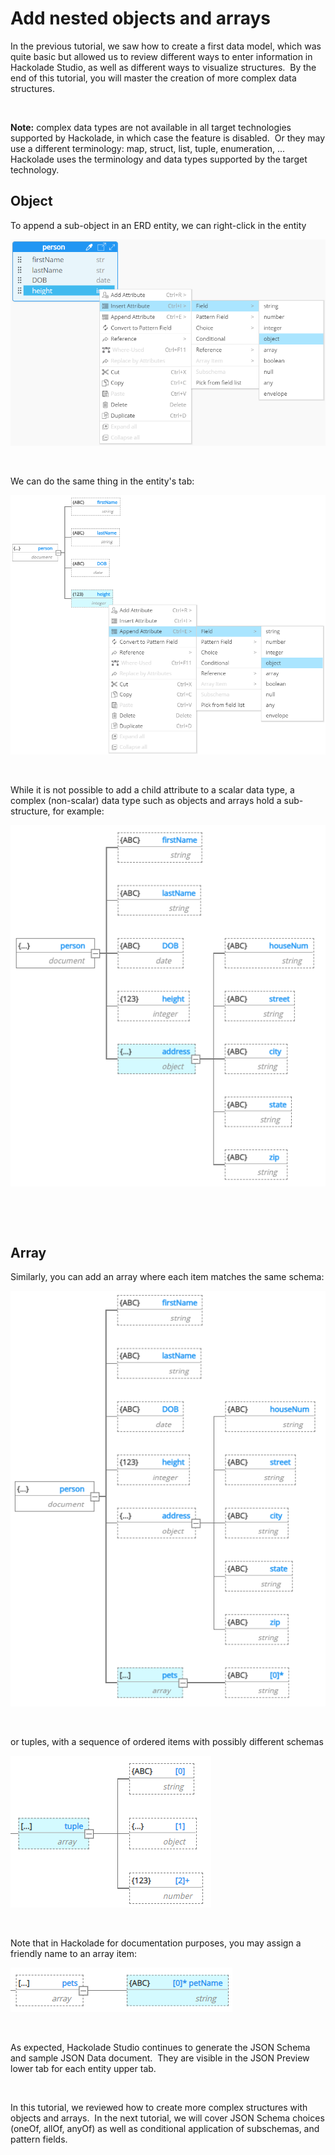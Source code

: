# Add nested objects and arrays

In the previous tutorial, we saw how to create a first data model, which was quite basic but allowed us to review different ways to enter information in Hackolade Studio, as well as different ways to visualize structures.&nbsp; By the end of this tutorial, you will master the creation of more complex data structures.

&nbsp;

**Note:** complex data types are not available in all target technologies supported by Hackolade, in which case the feature is disabled.&nbsp; Or they may use a different terminology: map, struct, list, tuple, enumeration, ...&nbsp; Hackolade uses the terminology and data types supported by the target technology.

## Object

To append a sub-object in an ERD entity, we can right-click in the entity

![Tutorial - add an object in ERD](<lib/Tutorial%20-%20add%20an%20object%20in%20ERD.png>)

&nbsp;

We can do the same thing in the entity's tab:

![Tutorial - add an object in tab](<lib/Tutorial%20-%20add%20an%20object%20in%20tab.png>)

&nbsp;

While it is not possible to add a child attribute to a scalar data type, a complex (non-scalar) data type such as objects and arrays hold a sub-structure, for example:

![Tutorial - add an address object](<lib/Tutorial%20-%20add%20an%20address%20object.png>)

&nbsp;

&nbsp;

## Array

Similarly, you can add an array where each item matches the same schema:

![Image](<lib/Tutorial%20-%20add%20an%20array%20item.png>)

&nbsp;

or tuples, with a sequence of ordered items with possibly different schemas

![Image](<lib/Tutorial%20-%20add%20a%20tuple.png>)

&nbsp;

Note that in Hackolade for documentation purposes, you may assign a friendly name to an array item:

![Image](<lib/Tutorial%20-%20array%20item%20friendly%20name.png>)

&nbsp;

As expected, Hackolade Studio continues to generate the JSON Schema and sample JSON Data document.&nbsp; They are visible in the JSON Preview lower tab for each entity upper tab.

&nbsp;

In this tutorial, we reviewed how to create more complex structures with objects and arrays.&nbsp; In the next tutorial, we will cover JSON Schema choices (oneOf, allOf, anyOf) as well as conditional application of subschemas, and pattern fields.

